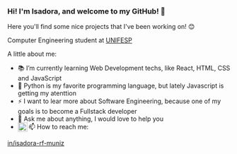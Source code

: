 ### Hi! I'm Isadora, and welcome to my GitHub! 👋
Here you'll find some nice projects that I've been working on! 😊

<!--
**IsadoraMuniz/IsadoraMuniz** is a ✨ _special_ ✨ repository because its `README.md` (this file) appears on your GitHub profile.-->

Computer Engineering student at [UNIFESP](https://www.unifesp.br/)

A little about me:

- 📚 I’m currently learning Web Development techs, like React, HTML, CSS and JavaScript
- 🥰 Python is my favorite programming language, but lately Javascript is getting my atenttion
- ⚡ I want to lear more about Software Engineering, because one of my goals is to become a Fullstack developer
- 💬 Ask me about anything, I would love to help you
- 📫 How to reach me: <a href="http://www.linkedin.com/in/isadora-rf-muniz">
  <img align="left" alt="Isadora Muniz | Linkedin" width="21px" src="https://img.shields.io/badge/Follow-Linkedin-blue" />
</a> 
<a class="icon-linkedin social-button #0275b5" href="http://www.linkedin.com/in/isadora-rf-muniz">in/isadora-rf-muniz</a>

<!--
![Top Languages Card](https://github-readme-stats.vercel.app/api/top-langs/?username=IsadoraMuniz&layout=compact&hide=Yacc)-->




